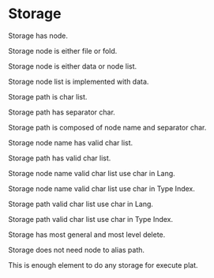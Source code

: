 # Storage

Storage has node.

Storage node is either file or fold.

Storage node is either data or node list.

Storage node list is implemented with data.

Storage path is char list.

Storage path has separator char.

Storage path is composed of node name and separator char.

Storage node name has valid char list.

Storage path has valid char list.

Storage node name valid char list use char in Lang.

Storage node name valid char list use char in Type Index.

Storage path valid char list use char in Lang.

Storage path valid char list use char in Type Index.

Storage has most general and most level delete.

Storage does not need node to alias path.

This is enough element to do any storage for execute plat.